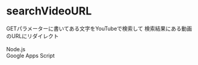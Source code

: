 # searchVideoURL
GETパラメーターに書いてある文字をYouTubeで検索して 検索結果にある動画のURLにリダイレクト
<br>
<br>
Node.js
<br>
Google Apps Script
